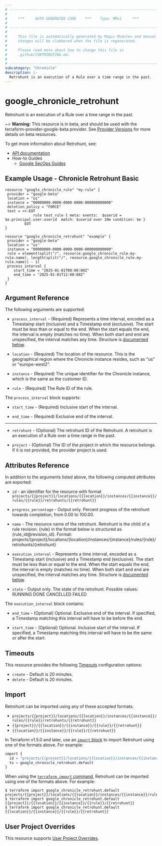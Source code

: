 ```yaml
---
# ----------------------------------------------------------------------------
#
#     ***     AUTO GENERATED CODE    ***    Type: MMv1     ***
#
# ----------------------------------------------------------------------------
#
#     This file is automatically generated by Magic Modules and manual
#     changes will be clobbered when the file is regenerated.
#
#     Please read more about how to change this file in
#     .github/CONTRIBUTING.md.
#
# ----------------------------------------------------------------------------
subcategory: "Chronicle"
description: |-
  Retrohunt is an execution of a Rule over a time range in the past.
---
```


# google_chronicle_retrohunt

Retrohunt is an execution of a Rule over a time range in the past.

~> **Warning:** This resource is in beta, and should be used with the terraform-provider-google-beta provider.
See [Provider Versions](https://terraform.io/docs/providers/google/guides/provider_versions.html) for more details on beta resources.

To get more information about Retrohunt, see:

* [API documentation](https://cloud.google.com/chronicle/docs/reference/rest/v1alpha/projects.locations.instances.rules.retrohunts)
* How-to Guides
    * [Google SecOps Guides](https://cloud.google.com/chronicle/docs/secops/secops-overview)

## Example Usage - Chronicle Retrohunt Basic


```hcl
resource "google_chronicle_rule" "my-rule" {
 provider = "google-beta"
 location = "us"
 instance = "00000000-0000-0000-0000-000000000000"
 deletion_policy = "FORCE"
 text = <<-EOT
             rule test_rule { meta: events:  $userid = $e.principal.user.userid  match: $userid over 10m condition: $e }
         EOT
}

resource "google_chronicle_retrohunt" "example" {
 provider = "google-beta"
 location = "us"
 instance = "00000000-0000-0000-0000-000000000000"
 rule = element(split("/", resource.google_chronicle_rule.my-rule.name), length(split("/", resource.google_chronicle_rule.my-rule.name)) - 1)
 process_interval {
    start_time = "2025-01-01T00:00:00Z"
    end_time = "2025-01-01T12:00:00Z"
 }
}
```

## Argument Reference

The following arguments are supported:


* `process_interval` -
  (Required)
  Represents a time interval, encoded as a Timestamp start (inclusive) and a
  Timestamp end (exclusive).
  The start must be less than or equal to the end.
  When the start equals the end, the interval is empty (matches no time).
  When both start and end are unspecified, the interval matches any time.
  Structure is [documented below](#nested_process_interval).

* `location` -
  (Required)
  The location of the resource. This is the geographical region where the Chronicle instance resides, such as "us" or "europe-west2".

* `instance` -
  (Required)
  The unique identifier for the Chronicle instance, which is the same as the customer ID.

* `rule` -
  (Required)
  The Rule ID of the rule.


<a name="nested_process_interval"></a>The `process_interval` block supports:

* `start_time` -
  (Required)
  Inclusive start of the interval.

* `end_time` -
  (Required)
  Exclusive end of the interval.

- - -


* `retrohunt` -
  (Optional)
  The retrohunt ID of the Retrohunt. A retrohunt is an execution of a Rule over a time range in the past.

* `project` - (Optional) The ID of the project in which the resource belongs.
    If it is not provided, the provider project is used.


## Attributes Reference

In addition to the arguments listed above, the following computed attributes are exported:

* `id` - an identifier for the resource with format `projects/{{project}}/locations/{{location}}/instances/{{instance}}/rules/{{rule}}/retrohunts/{{retrohunt}}`

* `progress_percentage` -
  Output only. Percent progress of the retrohunt towards completion, from 0.00 to 100.00.

* `name` -
  The resource name of the retrohunt.
  Retrohunt is the child of a rule revision. {rule} in the format below is
  structured as {rule_id@revision_id}.
  Format:
  projects/{project}/locations/{location}/instances/{instance}/rules/{rule}/retrohunts/{retrohunt}

* `execution_interval` -
  Represents a time interval, encoded as a Timestamp start (inclusive) and a
  Timestamp end (exclusive).
  The start must be less than or equal to the end.
  When the start equals the end, the interval is empty (matches no time).
  When both start and end are unspecified, the interval matches any time.
  Structure is [documented below](#nested_execution_interval).

* `state` -
  Output only. The state of the retrohunt.
  Possible values:
  RUNNING
  DONE
  CANCELLED
  FAILED


<a name="nested_execution_interval"></a>The `execution_interval` block contains:

* `end_time` -
  (Optional)
  Optional. Exclusive end of the interval.
  If specified, a Timestamp matching this interval will have to be before the
  end.

* `start_time` -
  (Optional)
  Optional. Inclusive start of the interval.
  If specified, a Timestamp matching this interval will have to be the same
  or after the start.

## Timeouts

This resource provides the following
[Timeouts](https://developer.hashicorp.com/terraform/plugin/sdkv2/resources/retries-and-customizable-timeouts) configuration options:

- `create` - Default is 20 minutes.
- `delete` - Default is 20 minutes.

## Import


Retrohunt can be imported using any of these accepted formats:

* `projects/{{project}}/locations/{{location}}/instances/{{instance}}/rules/{{rule}}/retrohunts/{{retrohunt}}`
* `{{project}}/{{location}}/{{instance}}/{{rule}}/{{retrohunt}}`
* `{{location}}/{{instance}}/{{rule}}/{{retrohunt}}`


In Terraform v1.5.0 and later, use an [`import` block](https://developer.hashicorp.com/terraform/language/import) to import Retrohunt using one of the formats above. For example:

```tf
import {
  id = "projects/{{project}}/locations/{{location}}/instances/{{instance}}/rules/{{rule}}/retrohunts/{{retrohunt}}"
  to = google_chronicle_retrohunt.default
}
```

When using the [`terraform import` command](https://developer.hashicorp.com/terraform/cli/commands/import), Retrohunt can be imported using one of the formats above. For example:

```
$ terraform import google_chronicle_retrohunt.default projects/{{project}}/locations/{{location}}/instances/{{instance}}/rules/{{rule}}/retrohunts/{{retrohunt}}
$ terraform import google_chronicle_retrohunt.default {{project}}/{{location}}/{{instance}}/{{rule}}/{{retrohunt}}
$ terraform import google_chronicle_retrohunt.default {{location}}/{{instance}}/{{rule}}/{{retrohunt}}
```

## User Project Overrides

This resource supports [User Project Overrides](https://registry.terraform.io/providers/hashicorp/google/latest/docs/guides/provider_reference#user_project_override).
